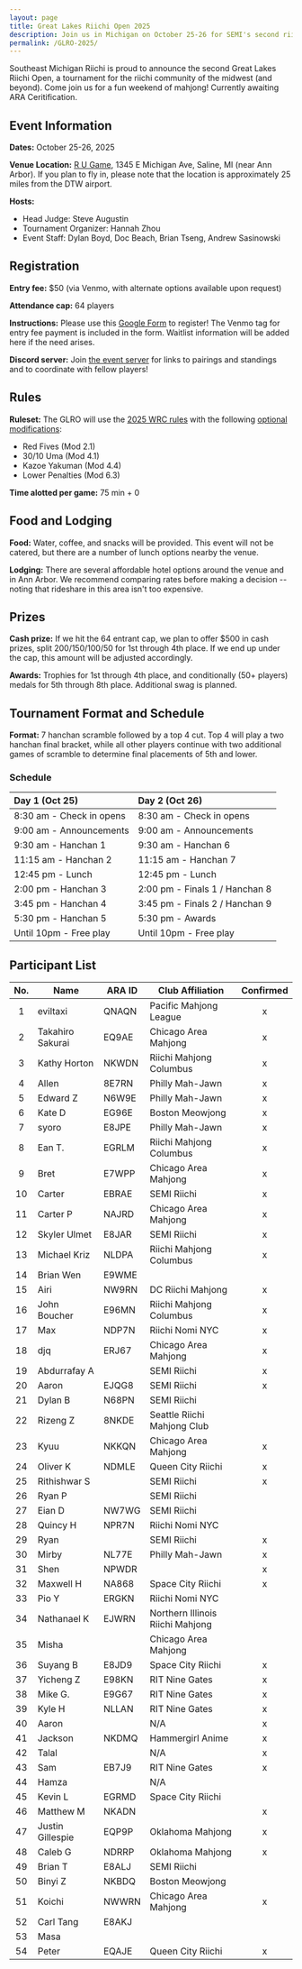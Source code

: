 ```yaml
---
layout: page
title: Great Lakes Riichi Open 2025
description: Join us in Michigan on October 25-26 for SEMI's second riichi open!
permalink: /GLRO-2025/
---
```

Southeast Michigan Riichi is proud to announce the second Great Lakes Riichi Open, a tournament for the riichi community of the midwest (and beyond). 
Come join us for a fun weekend of mahjong! Currently awaiting ARA Ceritification.

## Event Information

**Dates:** October 25-26, 2025

**Venue Location:** [R U Game](https://maps.app.goo.gl/pTERNhArqHQgK8qVA), 1345 E Michigan Ave, Saline, MI (near Ann Arbor).
If you plan to fly in, please note that the location is approximately 25 miles from the DTW airport.

**Hosts:** 
- Head Judge: Steve Augustin
- Tournament Organizer: Hannah Zhou
- Event Staff: Dylan Boyd, Doc Beach, Brian Tseng, Andrew Sasinowski

## Registration

**Entry fee:** $50 (via Venmo, with alternate options available upon request)

**Attendance cap:** 64 players

**Instructions:**  Please use this [Google Form](https://docs.google.com/forms/d/e/1FAIpQLScszTApMKQEFDvN1jW_ItTcBA4q-1A7cx6x0L-_X5lDSovdyw/viewform?usp=dialog) to register! The Venmo tag for entry fee payment is included in the form. 
Waitlist information will be added here if the need arises.

**Discord server:** Join [the event server](https://discord.gg/p35j7NS2qm) for links to pairings and standings and to coordinate with fellow players!

## Rules

**Ruleset:** The GLRO will use the [2025 WRC rules](https://www.worldriichi.org/s/WRC-Rules-2025-42fx.pdf) with the following [optional modifications](https://www.worldriichi.org/s/WRC-Optional-Rules-2022.pdf):
- Red Fives (Mod 2.1)
- 30/10 Uma (Mod 4.1)
- Kazoe Yakuman (Mod 4.4)
- Lower Penalties (Mod 6.3)

**Time alotted per game:** 75 min + 0

## Food and Lodging

**Food:** Water, coffee, and snacks will be provided. This event will not be catered, but there are a number of lunch options nearby the venue.

**Lodging:** There are several affordable hotel options around the venue and in Ann Arbor. We recommend comparing rates before making a decision -- noting that rideshare in this area isn't too expensive.

## Prizes

**Cash prize:** If we hit the 64 entrant cap, we plan to offer $500 in cash prizes, split 200/150/100/50 for 1st through 4th place. If we end up under the cap, this amount will be adjusted accordingly.

**Awards:** Trophies for 1st through 4th place, and conditionally (50+ players) medals for 5th through 8th place. Additional swag is planned.

## Tournament Format and Schedule

**Format:** 7 hanchan scramble followed by a top 4 cut. Top 4 will play a two hanchan final bracket, while all other players continue with two additional games of scramble to determine final placements of 5th and lower.

### Schedule

| Day 1 (Oct 25)                | Day 2 (Oct 26)                |
| :---------------------------- | :---------------------------- |
| 8:30 am - Check in opens      | 8:30 am - Check in opens      |
| 9:00 am - Announcements       | 9:00 am - Announcements       |
| 9:30 am - Hanchan 1           | 9:30 am - Hanchan 6           |
| 11:15 am - Hanchan 2          | 11:15 am - Hanchan 7          |
| 12:45 pm - Lunch              | 12:45 pm - Lunch              |
| 2:00 pm - Hanchan 3           | 2:00 pm - Finals 1 / Hanchan 8|
| 3:45 pm - Hanchan 4           | 3:45 pm - Finals 2 / Hanchan 9|
| 5:30 pm - Hanchan 5           | 5:30 pm - Awards              |
| Until 10pm - Free play        | Until 10pm - Free play        |

## Participant List

| No. | Name | ARA ID | Club Affiliation | Confirmed |
| :-----: | ----- | ----- | ----- | :-----: |
| 1 | eviltaxi | QNAQN | Pacific Mahjong League | x |
| 2 | Takahiro Sakurai | EQ9AE | Chicago Area Mahjong | x |
| 3 | Kathy Horton | NKWDN | Riichi Mahjong Columbus | x |
| 4 | Allen | 8E7RN | Philly Mah-Jawn | x |
| 5 | Edward Z | N6W9E | Philly Mah-Jawn | x |
| 6 | Kate D | EG96E | Boston Meowjong | x |
| 7 | syoro | E8JPE | Philly Mah-Jawn | x |
| 8 | Ean T. | EGRLM | Riichi Mahjong Columbus | x |
| 9 | Bret | E7WPP | Chicago Area Mahjong | x |
| 10 | Carter | EBRAE | SEMI Riichi | x |
| 11 | Carter P | NAJRD | Chicago Area Mahjong | x |
| 12 | Skyler Ulmet | E8JAR | SEMI Riichi | x |
| 13 | Michael Kriz | NLDPA | Riichi Mahjong Columbus | x |
| 14 | Brian Wen | E9WME | | |
| 15 | Airi | NW9RN | DC Riichi Mahjong | x |
| 16 | John Boucher | E96MN | Riichi Mahjong Columbus | x |
| 17 | Max | NDP7N | Riichi Nomi NYC | x |
| 18 | djq | ERJ67 | Chicago Area Mahjong | x |
| 19 | Abdurrafay A | | SEMI Riichi | x |
| 20 | Aaron | EJQG8 | SEMI Riichi | x |
| 21 | Dylan B | N68PN | SEMI Riichi | |
| 22 | Rizeng Z | 8NKDE | Seattle Riichi Mahjong Club | |
| 23 | Kyuu | NKKQN | Chicago Area Mahjong | x |
| 24 | Oliver K | NDMLE | Queen City Riichi | x |
| 25 | Rithishwar S | | SEMI Riichi | x |
| 26 | Ryan P | | SEMI Riichi | |
| 27 | Eian D | NW7WG	| SEMI Riichi | |
| 28 | Quincy H | NPR7N | Riichi Nomi NYC | |
| 29 | Ryan | | SEMI Riichi | x |
| 30 | Mirby | NL77E | Philly Mah-Jawn | x |
| 31 | Shen | NPWDR | | x |
| 32 | Maxwell H | NA868 | Space City Riichi | x |
| 33 | Pio Y | ERGKN | Riichi Nomi NYC | |
| 34 | Nathanael K | EJWRN | Northern Illinois Riichi Mahjong | |
| 35 | Misha | | Chicago Area Mahjong | |
| 36 | Suyang B | E8JD9 | Space City Riichi | x |
| 37 | Yicheng Z | E98KN | RIT Nine Gates | x |
| 38 | Mike G. | E9G67 | RIT Nine Gates | x |
| 39 | Kyle H | NLLAN | RIT Nine Gates | x |
| 40 | Aaron | | N/A | x |
| 41 | Jackson | NKDMQ | Hammergirl Anime | x |
| 42 | Talal | | N/A | x |
| 43 | Sam | EB7J9 | RIT Nine Gates | x |
| 44 | Hamza | | N/A | |
| 45 | Kevin L | EGRMD | Space City Riichi | |
| 46 | Matthew M | NKADN | | x |
| 47 | Justin Gillespie | EQP9P | Oklahoma Mahjong | x |
| 48 | Caleb G | NDRRP | Oklahoma Mahjong | x |
| 49 | Brian T | E8ALJ | SEMI Riichi | |
| 50 | Binyi Z | NKBDQ | Boston Meowjong | |
| 51 | Koichi | NWWRN | Chicago Area Mahjong | x |
| 52 | Carl Tang | E8AKJ | | |
| 53 | Masa | | | |
| 54 | Peter | EQAJE | Queen City Riichi | x |
